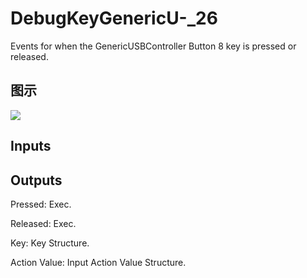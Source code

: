 # DebugKeyGenericU-_26

Events for when the GenericUSBController Button 8 key is pressed or released.

## 图示

![]($-20221218-19184353.png)

## Inputs

## Outputs

Pressed: Exec.

Released: Exec.

Key: Key Structure.

Action Value: Input Action Value Structure.

